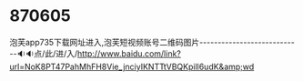 # 870605
泡芙app735下载网址进入,泡芙短视频账号二维码图片----------------------------🔉🔉点/此/进/入/http://www.baidu.com/link?url=NoK8PT47PahMhFH8Vie_jnciyIKNTTtVBQKpill6udK&amp;wd
